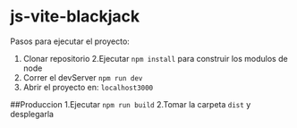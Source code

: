 # js-vite-blackjack

Pasos para ejecutar el proyecto:

1. Clonar repositorio
2.Ejecutar ```npm install``` para construir los modulos de node
3. Correr el devServer ```npm run dev ```
4. Abrir el proyecto en: ```localhost3000```

##Produccion
1.Ejecutar ```npm run build```
2.Tomar la carpeta ```dist``` y desplegarla




